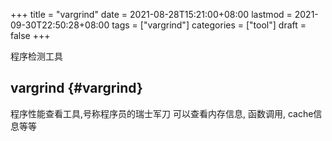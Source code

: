 +++
title = "vargrind"
date = 2021-08-28T15:21:00+08:00
lastmod = 2021-09-30T22:50:28+08:00
tags = ["vargrind"]
categories = ["tool"]
draft = false
+++

程序检测工具

<!--more-->


## vargrind {#vargrind}

程序性能查看工具,号称程序员的瑞士军刀
可以查看内存信息, 函数调用, cache信息等等